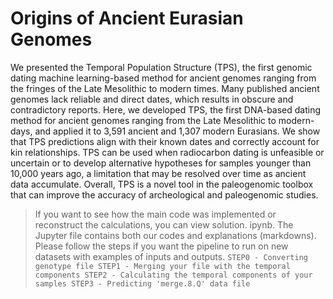 # Origins of Ancient Eurasian Genomes
We presented the Temporal Population Structure (TPS), the first genomic dating machine learning-based method for ancient genomes ranging from the fringes of the Late Mesolithic to modern times. Many published ancient genomes lack reliable and direct dates, which results in obscure and contradictory reports. Here, we developed TPS, the first DNA-based dating method for ancient genomes ranging from the Late Mesolithic to modern-days, and applied it to 3,591 ancient and 1,307 modern Eurasians. We show that TPS predictions align with their known dates and correctly account for kin relationships. TPS can be used when radiocarbon dating is unfeasible or uncertain or to develop alternative hypotheses for samples younger than 10,000 years ago, a limitation that may be resolved over time as ancient data accumulate. Overall, TPS is a novel tool in the paleogenomic toolbox that can improve the accuracy of archeological and paleogenomic studies.  
> If you want to see how the main code was implemented or reconstruct the calculations, you can view solution. ipynb. The Jupyter file contains both our codes and explanations (markdowns).
> Please follow the steps if you want the pipeline to run on new datasets with examples of inputs and outputs. 
`STEP0 - Converting genotype file
STEP1 - Merging your file with the temporal components
STEP2 - Calculating the temporal components of your samples
STEP3 - Predicting 'merge.8.Q' data file`

